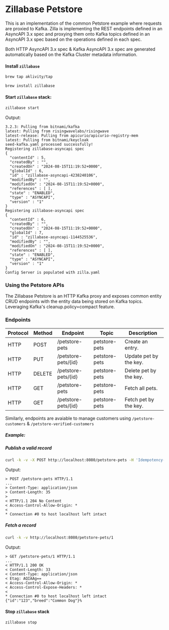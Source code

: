 # Zillabase Petstore

This is an implementation of the common Petstore example where requests are proxied to Kafka. Zilla is implementing the REST endpoints defined in an AsyncAPI 3.x spec and proxying them onto Kafka topics defined in an AsyncAPI 3.x spec based on the operations defined in each spec.

Both HTTP AsyncAPI 3.x spec & Kafka AsyncAPI 3.x spec are generated automatically based on the Kafka Cluster metadata information.

#### Install `zillabase`

```bash
brew tap aklivity/tap

brew install zillabase
```

#### Start `zillabase` stack:

```bash
zillabase start
```

Output:

```text
3.2.3: Pulling from bitnami/kafka
latest: Pulling from risingwavelabs/risingwave
latest-release: Pulling from apicurio/apicurio-registry-mem
latest: Pulling from bitnami/keycloak
seed-kafka.yaml processed successfully!
Registering zillabase-asyncapi spec
{
  "contentId" : 5,
  "createdBy" : "",
  "createdOn" : "2024-08-15T11:19:52+0000",
  "globalId" : 6,
  "id" : "zillabase-asyncapi-4238240106",
  "modifiedBy" : "",
  "modifiedOn" : "2024-08-15T11:19:52+0000",
  "references" : [ ],
  "state" : "ENABLED",
  "type" : "ASYNCAPI",
  "version" : "1"
}
Registering zillabase-asyncapi spec
{
  "contentId" : 6,
  "createdBy" : "",
  "createdOn" : "2024-08-15T11:19:52+0000",
  "globalId" : 7,
  "id" : "zillabase-asyncapi-1144525536",
  "modifiedBy" : "",
  "modifiedOn" : "2024-08-15T11:19:52+0000",
  "references" : [ ],
  "state" : "ENABLED",
  "type" : "ASYNCAPI",
  "version" : "1"
}
Config Server is populated with zilla.yaml
```

### Using the Petstore APIs

The Zillabase Petstore is an HTTP Kafka proxy and exposes common entity CRUD endpoints with the entity data being stored on Kafka topics. Leveraging Kafka's cleanup.policy=compact feature.

### Endpoints

| Protocol | Method | Endpoint            | Topic         | Description            |
|----------|--------|---------------------|---------------|------------------------|
| HTTP     | POST   | /petstore-pets      | petstore-pets | Create an entry.       |
| HTTP     | PUT    | /petstore-pets/{id} | petstore-pets | Update pet by the key. |
| HTTP     | DELETE | /petstore-pets/{id} | petstore-pets | Delete pet by the key. |
| HTTP     | GET    | /petstore-pets      | petstore-pets | Fetch all pets.        |
| HTTP     | GET    | /petstore-pets/{id} | petstore-pets | Fetch pet by the key.  |

Similarly, endpoints are avaiable to manage customers using `/petstore-customers` & `/petstore-verified-customers`

##### Example:

##### Publish a valid record

```bash
curl -k -v -X POST http://localhost:8080/petstore-pets -H 'Idempotency-Key: 1'  -H 'Content-Type: application/json' -d '{"id": "123","breed": "Awesome Dog"}'
```

Output:

```text
> POST /petstore-pets HTTP/1.1
...
> Content-Type: application/json
> Content-Length: 35
>
< HTTP/1.1 204 No Content
< Access-Control-Allow-Origin: *
<
* Connection #0 to host localhost left intact
```

##### Fetch a record

```bash
curl -k -v http://localhost:8080/petstore-pets/1
```

Output:

```text
> GET /petstore-pets/1 HTTP/1.1
...
< HTTP/1.1 200 OK
< Content-Length: 33
< Content-Type: application/json
< Etag: AQIAAg==
< Access-Control-Allow-Origin: *
< Access-Control-Expose-Headers: *
<
* Connection #0 to host localhost left intact
{"id":"123","breed":"Common Dog"}%
```

#### Stop `zillabase` stack

```bash
zillabase stop
```
